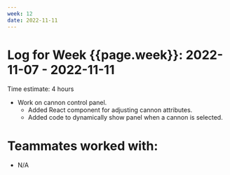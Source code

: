 ```yaml
---
week: 12
date: 2022-11-11
---
```

# Log for Week {{page.week}}: 2022-11-07 - 2022-11-11

Time estimate: 4 hours

- Work on cannon control panel.
  - Added React component for adjusting cannon attributes.
  - Added code to dynamically show panel when a cannon is selected.

# Teammates worked with:
- N/A